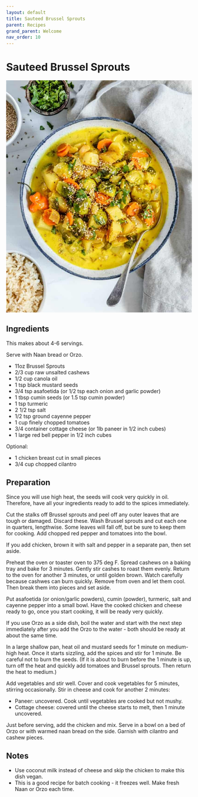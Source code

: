 ```yaml
---
layout: default
title: Sauteed Brussel Sprouts
parent: Recipes
grand_parent: Welcome
nav_order: 10
---
```

# Sauteed Brussel Sprouts

![Brussel Sprout Curry](brusselsprouts.jpg)

## Ingredients
This makes about 4-6 servings.

Serve with Naan bread or Orzo.

- 11oz Brussel Sprouts
- 2/3 cup raw unsalted cashews
- 1/2 cup canola oil
- 1 tsp black mustard seeds
- 3/4 tsp asafoetida (or 1/2 tsp each onion and garlic powder)
- 1 tbsp cumin seeds (or 1.5 tsp cumin powder)
- 1 tsp turmeric
- 2 1/2 tsp salt
- 1/2 tsp ground cayenne pepper
- 1 cup finely chopped tomatoes
- 3/4 container cottage cheese (or 1lb paneer in 1/2 inch cubes)
- 1 large red bell pepper in 1/2 inch cubes

Optional:
- 1 chicken breast cut in small pieces
- 3/4 cup chopped cilantro

## Preparation

Since you will use high heat, the seeds will cook very quickly in oil. Therefore, have all your ingredients ready to add to the spices immediately.

Cut the stalks off Brussel sprouts and peel off any outer leaves that are tough or damaged. Discard these. Wash Brussel sprouts and cut each one in quarters, lengthwise. Some leaves will fall off, but be sure to keep them for cooking. Add chopped red pepper and tomatoes into the bowl.

If you add chicken, brown it with salt and pepper in a separate pan, then set aside.

Preheat the oven or toaster oven to 375 deg F. Spread cashews on a baking tray and bake for 3 minutes. Gently stir cashes to roast them evenly. Return to the oven for another 3 minutes, or until golden brown. Watch carefully because cashwes can burn quickly. Remove from oven and let them cool. Then break them into pieces and set aside.

Put asafoetida (or onion/garlic powders), cumin (powder), turmeric, salt and cayenne pepper into a small bowl. Have the cooked chicken and cheese ready to go, once you start cooking, it will be ready very quickly. 

If you use Orzo as a side dish, boil the water and start with the next step immediately after you add the Orzo to the water - both should be ready at about the same time.

In a large shallow pan, heat oil and mustard seeds for 1 minute on medium-high heat. Once it starts sizzling, add the spices and stir for 1 minute. Be careful not to burn the seeds. (If it is about to burn before the 1 minute is up, turn off the heat and quickly add tomatoes and Brussel sprouts. Then return the heat to medium.)

Add vegetables and stir well. Cover and cook vegetables for 5 minutes, stirring occasionally. Stir in cheese and cook for another 2 minutes:

- Paneer: uncovered. Cook until vegetables are cooked but not mushy.
- Cottage cheese: covered until the cheese starts to melt, then 1 minute uncovered.

Just before serving, add the chicken and mix. Serve in a bowl on a bed of Orzo or with warmed naan bread on the side. Garnish with cilantro and cashew pieces.

## Notes
- Use coconut milk instead of cheese and skip the chicken to make this dish vegan.
- This is a good recipe for batch cooking - it freezes well. Make fresh Naan or Orzo each time.